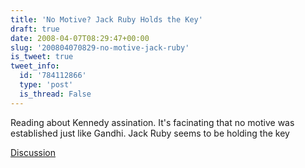 ```yaml
---
title: 'No Motive? Jack Ruby Holds the Key'
draft: true
date: 2008-04-07T08:29:47+00:00
slug: '200804070829-no-motive-jack-ruby'
is_tweet: true
tweet_info:
  id: '784112866'
  type: 'post'
  is_thread: False
---
```




Reading about Kennedy assination. It's facinating that no motive was established just like Gandhi. Jack Ruby seems to be 
holding the key

[Discussion](https://x.com/sytelus/status/784112866)
